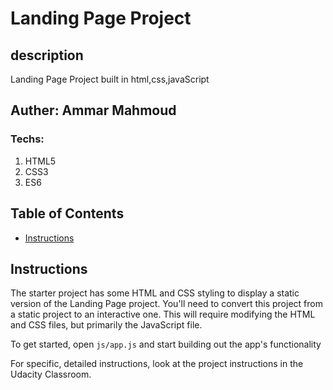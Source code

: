 # Landing Page Project

## description

Landing Page Project built in html,css,javaScript

## Auther: Ammar Mahmoud

### Techs:

1. HTML5
2. CSS3
3. ES6

## Table of Contents

- [Instructions](#instructions)

## Instructions

The starter project has some HTML and CSS styling to display a static version of the Landing Page project. You'll need to convert this project from a static project to an interactive one. This will require modifying the HTML and CSS files, but primarily the JavaScript file.

To get started, open `js/app.js` and start building out the app's functionality

For specific, detailed instructions, look at the project instructions in the Udacity Classroom.

